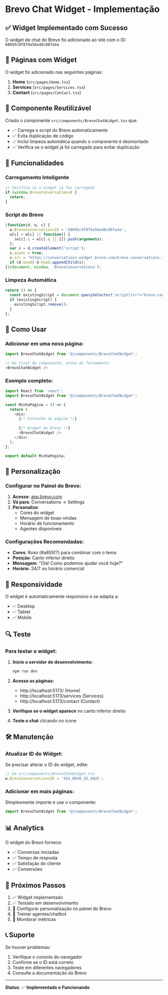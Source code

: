 # Brevo Chat Widget - Implementação

## ✅ **Widget Implementado com Sucesso**

O widget de chat do Brevo foi adicionado ao site com o ID: `68695c9f874a50a48c007a4a`

## 📍 **Páginas com Widget**

O widget foi adicionado nas seguintes páginas:

1. **Home** (`src/pages/Home.tsx`)
2. **Services** (`src/pages/Services.tsx`) 
3. **Contact** (`src/pages/Contact.tsx`)

## 🔧 **Componente Reutilizável**

Criado o componente `src/components/BrevoChatWidget.tsx` que:

- ✅ Carrega o script do Brevo automaticamente
- ✅ Evita duplicação de código
- ✅ Inclui limpeza automática quando o componente é desmontado
- ✅ Verifica se o widget já foi carregado para evitar duplicação

## 🎯 **Funcionalidades**

### **Carregamento Inteligente**
```javascript
// Verifica se o widget já foi carregado
if (window.BrevoConversations) {
  return;
}
```

### **Script do Brevo**
```javascript
(function(d, w, c) {
  w.BrevoConversationsID = '68695c9f874a50a48c007a4a';
  w[c] = w[c] || function() {
    (w[c].q = w[c].q || []).push(arguments);
  };
  var s = d.createElement('script');
  s.async = true;
  s.src = 'https://conversations-widget.brevo.com/brevo-conversations.js';
  if (d.head) d.head.appendChild(s);
})(document, window, 'BrevoConversations');
```

### **Limpeza Automática**
```javascript
return () => {
  const existingScript = document.querySelector('script[src*="brevo-conversations.js"]');
  if (existingScript) {
    existingScript.remove();
  }
};
```

## 🚀 **Como Usar**

### **Adicionar em uma nova página:**

```javascript
import BrevoChatWidget from '@/components/BrevoChatWidget';

// No final do componente, antes do fechamento:
<BrevoChatWidget />
```

### **Exemplo completo:**
```javascript
import React from 'react';
import BrevoChatWidget from '@/components/BrevoChatWidget';

const MinhaPagina = () => {
  return (
    <div>
      {/* Conteúdo da página */}
      
      {/* Widget do Brevo */}
      <BrevoChatWidget />
    </div>
  );
};

export default MinhaPagina;
```

## 🎨 **Personalização**

### **Configurar no Painel do Brevo:**

1. **Acesse**: [app.brevo.com](https://app.brevo.com)
2. **Vá para**: Conversations → Settings
3. **Personalize**:
   - Cores do widget
   - Mensagem de boas-vindas
   - Horário de funcionamento
   - Agentes disponíveis

### **Configurações Recomendadas:**

- **Cores**: Roxo (#a855f7) para combinar com o tema
- **Posição**: Canto inferior direito
- **Mensagem**: "Olá! Como podemos ajudar você hoje?"
- **Horário**: 24/7 ou horário comercial

## 📱 **Responsividade**

O widget é automaticamente responsivo e se adapta a:
- ✅ Desktop
- ✅ Tablet  
- ✅ Mobile

## 🔍 **Teste**

### **Para testar o widget:**

1. **Inicie o servidor de desenvolvimento:**
   ```bash
   npm run dev
   ```

2. **Acesse as páginas:**
   - http://localhost:5173/ (Home)
   - http://localhost:5173/services (Services)
   - http://localhost:5173/contact (Contact)

3. **Verifique se o widget aparece** no canto inferior direito

4. **Teste o chat** clicando no ícone

## 🛠️ **Manutenção**

### **Atualizar ID do Widget:**
Se precisar alterar o ID do widget, edite:
```javascript
// Em src/components/BrevoChatWidget.tsx
w.BrevoConversationsID = 'SEU_NOVO_ID_AQUI';
```

### **Adicionar em mais páginas:**
Simplesmente importe e use o componente:
```javascript
import BrevoChatWidget from '@/components/BrevoChatWidget';
```

## 📊 **Analytics**

O widget do Brevo fornece:
- ✅ Conversas iniciadas
- ✅ Tempo de resposta
- ✅ Satisfação do cliente
- ✅ Conversões

## 🎯 **Próximos Passos**

1. ✅ Widget implementado
2. ✅ Testado em desenvolvimento
3. 🔄 Configurar personalização no painel do Brevo
4. 🔄 Treinar agentes/chatbot
5. 🔄 Monitorar métricas

## 📞 **Suporte**

Se houver problemas:
1. Verifique o console do navegador
2. Confirme se o ID está correto
3. Teste em diferentes navegadores
4. Consulte a documentação do Brevo

---

**Status**: ✅ **Implementado e Funcionando** 